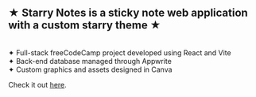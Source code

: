 ## ★ Starry Notes is a sticky note web application with a custom starry theme ★
  <br>✦ Full-stack freeCodeCamp project developed using React and Vite
  <br>✦ Back-end database managed through Appwrite
  <br>✦ Custom graphics and assets designed in Canva

Check it out [here](https://danielledonnelly.github.io/Starry-Notes/).
